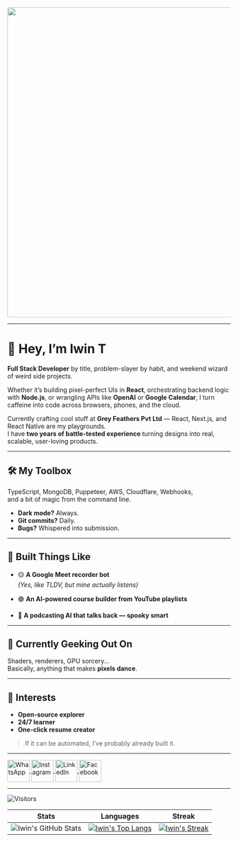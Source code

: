 <div align="center">
  <img src="https://c.tenor.com/NOYF3f82b_gAAAAC/programmer.gif" width="700px" />
</div>
<hr>

# 👋 Hey, I’m Iwin T

**Full Stack Developer** by title, problem-slayer by habit, and weekend wizard of weird side projects.

Whether it’s building pixel-perfect UIs in **React**, orchestrating backend logic with **Node.js**, or wrangling APIs like **OpenAI** or **Google Calendar**, I turn caffeine into code across browsers, phones, and the cloud.

Currently crafting cool stuff at **Grey Feathers Pvt Ltd** — React, Next.js, and React Native are my playgrounds.  
I have **two years of battle-tested experience** turning designs into real, scalable, user-loving products.

---

## 🛠️ My Toolbox

TypeScript, MongoDB, Puppeteer, AWS, Cloudflare, Webhooks,  
and a bit of magic from the command line.  

- **Dark mode?** Always.  
- **Git commits?** Daily.  
- **Bugs?** Whispered into submission.

---

## 🚀 Built Things Like

- 🟡 **A Google Meet recorder bot**  
  _(Yes, like TLDV, but mine actually listens)_

- 🟢 **An AI-powered course builder from YouTube playlists**

- 🔵 **A podcasting AI that talks back — spooky smart**

---

## 🧪 Currently Geeking Out On

Shaders, renderers, GPU sorcery...  
Basically, anything that makes **pixels dance**.

---

## 🌟 Interests

- **Open-source explorer**  
- **24/7 learner**  
- **One-click resume creator**

> If it can be automated, I’ve probably already built it.

---

<p align="start" display="inline">
  <a href="https://wa.me/919384913517?text=Hi%27,%20like%20to%20chat%20with%20you" target="_blank">
    <img align="center" src="https://cliply.co/wp-content/uploads/2021/08/372108180_WHATSAPP_ICON_400.gif" alt="WhatsApp" height="50px" width="50px" />
  </a>
  <a href="https://www.instagram.com/__index.jsx/" target="_blank">
    <img align="center" src="https://cliply.co/wp-content/uploads/2019/07/371907300_INSTAGRAM_ICON_TRANSPARENT_400.gif" alt="Instagram" height="50px" width="50px" />
  </a>
  <a href="https://www.linkedin.com/in/iwint" target="_blank">
    <img align="center" src="https://cliply.co/wp-content/uploads/2021/02/372102050_LINKEDIN_ICON_TRANSPARENT_1080.gif" alt="LinkedIn" height="50px" width="50px" />
  </a>
  <a href="https://www.facebook.com/iwin.son.71" target="_blank">
    <img align="center" src="https://cliply.co/wp-content/uploads/2019/07/371907490_FACEBOOK_ICON_TRANSPARENT_400.gif" alt="Facebook" height="50px" width="50px" />
  </a>
</p>

---

![Visitors](https://visitor-badge.laobi.icu/badge?page_id=iwint.iwint)

| **Stats**                                          | **Languages**                                                                                                        | **Streak**                                                                                                              |
|:--------------------------------------------------:|:--------------------------------------------------------------------------------------------------------------------:|:-----------------------------------------------------------------------------------------------------------------------:|
| ![Iwin's GitHub Stats](https://github-readme-stats.vercel.app/api?username=iwint&show_icons=true&title_color=74ff0a&icon_color=74ff0a&text_color=9f9f9f&bg_color=2D2D2D) | [![Iwin's Top Langs](https://github-readme-stats.vercel.app/api/top-langs/?username=iwint&layout=compact&title_color=74ff0a&icon_color=74ff0a&text_color=9f9f9f&bg_color=2D2D2D)](https://github.com/iwint?tab=repositories) | [![Iwin's Streak](https://github-readme-streak-stats.herokuapp.com?user=iwint&theme=dark&date_format=M%20j%5B%2C%20Y%5D&ring=74FF0A&background=2D2D2D&currStreakLabel=74FF0A&fire=74FF0A&sideLabels=74FF0A)](https://git.io/streak-stats) |
